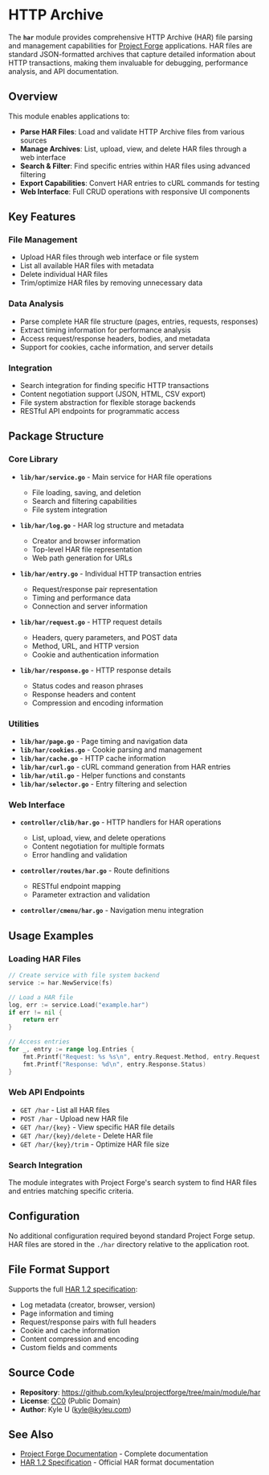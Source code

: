 # HTTP Archive

The **`har`** module provides comprehensive HTTP Archive (HAR) file parsing and management capabilities for [Project Forge](https://projectforge.dev) applications. HAR files are standard JSON-formatted archives that capture detailed information about HTTP transactions, making them invaluable for debugging, performance analysis, and API documentation.

## Overview

This module enables applications to:

- **Parse HAR Files**: Load and validate HTTP Archive files from various sources
- **Manage Archives**: List, upload, view, and delete HAR files through a web interface
- **Search & Filter**: Find specific entries within HAR files using advanced filtering
- **Export Capabilities**: Convert HAR entries to cURL commands for testing
- **Web Interface**: Full CRUD operations with responsive UI components

## Key Features

### File Management
- Upload HAR files through web interface or file system
- List all available HAR files with metadata
- Delete individual HAR files
- Trim/optimize HAR files by removing unnecessary data

### Data Analysis
- Parse complete HAR file structure (pages, entries, requests, responses)
- Extract timing information for performance analysis
- Access request/response headers, bodies, and metadata
- Support for cookies, cache information, and server details

### Integration
- Search integration for finding specific HTTP transactions
- Content negotiation support (JSON, HTML, CSV export)
- File system abstraction for flexible storage backends
- RESTful API endpoints for programmatic access

## Package Structure

### Core Library

- **`lib/har/service.go`** - Main service for HAR file operations
  - File loading, saving, and deletion
  - Search and filtering capabilities
  - File system integration

- **`lib/har/log.go`** - HAR log structure and metadata
  - Creator and browser information
  - Top-level HAR file representation
  - Web path generation for URLs

- **`lib/har/entry.go`** - Individual HTTP transaction entries
  - Request/response pair representation
  - Timing and performance data
  - Connection and server information

- **`lib/har/request.go`** - HTTP request details
  - Headers, query parameters, and POST data
  - Method, URL, and HTTP version
  - Cookie and authentication information

- **`lib/har/response.go`** - HTTP response details
  - Status codes and reason phrases
  - Response headers and content
  - Compression and encoding information

### Utilities

- **`lib/har/page.go`** - Page timing and navigation data
- **`lib/har/cookies.go`** - Cookie parsing and management
- **`lib/har/cache.go`** - HTTP cache information
- **`lib/har/curl.go`** - cURL command generation from HAR entries
- **`lib/har/util.go`** - Helper functions and constants
- **`lib/har/selector.go`** - Entry filtering and selection

### Web Interface

- **`controller/clib/har.go`** - HTTP handlers for HAR operations
  - List, upload, view, and delete operations
  - Content negotiation for multiple formats
  - Error handling and validation

- **`controller/routes/har.go`** - Route definitions
  - RESTful endpoint mapping
  - Parameter extraction and validation

- **`controller/cmenu/har.go`** - Navigation menu integration

## Usage Examples

### Loading HAR Files

```go
// Create service with file system backend
service := har.NewService(fs)

// Load a HAR file
log, err := service.Load("example.har")
if err != nil {
    return err
}

// Access entries
for _, entry := range log.Entries {
    fmt.Printf("Request: %s %s\n", entry.Request.Method, entry.Request.URL)
    fmt.Printf("Response: %d\n", entry.Response.Status)
}
```

### Web API Endpoints

- `GET /har` - List all HAR files
- `POST /har` - Upload new HAR file
- `GET /har/{key}` - View specific HAR file details
- `GET /har/{key}/delete` - Delete HAR file
- `GET /har/{key}/trim` - Optimize HAR file size

### Search Integration

The module integrates with Project Forge's search system to find HAR files and entries matching specific criteria.

## Configuration

No additional configuration required beyond standard Project Forge setup. HAR files are stored in the `./har` directory relative to the application root.

## File Format Support

Supports the full [HAR 1.2 specification](http://www.softwareishard.com/blog/har-12-spec/):

- Log metadata (creator, browser, version)
- Page information and timing
- Request/response pairs with full headers
- Cookie and cache information
- Content compression and encoding
- Custom fields and comments

## Source Code

- **Repository**: https://github.com/kyleu/projectforge/tree/main/module/har
- **License**: [CC0](https://creativecommons.org/publicdomain/zero/1.0) (Public Domain)
- **Author**: Kyle U (kyle@kyleu.com)

## See Also

- [Project Forge Documentation](https://projectforge.dev) - Complete documentation  
- [HAR 1.2 Specification](http://www.softwareishard.com/blog/har-12-spec/) - Official HAR format documentation
